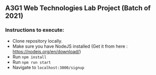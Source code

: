 ## A3G1 Web Technologies Lab Project (Batch of  2021)


### Instructions to execute:
- Clone repository locally.
- Make sure you have NodeJS installed (Get it from here : https://nodejs.org/en/download/)
- Run `npm install`
- Run `npm run start`
- Navigate to `localhost:3000/signup`
